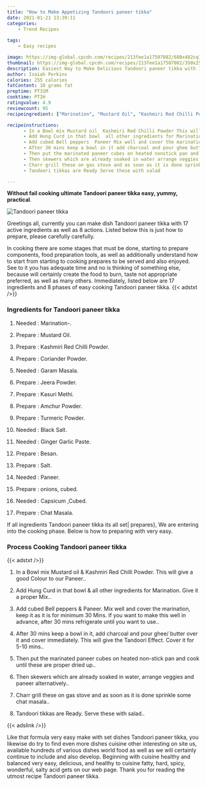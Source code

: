 ```yaml
---
title: "How to Make Appetizing Tandoori paneer tikka"
date: 2021-01-21 13:39:11
categories:
    - Trend Recipes
    
tags:
    - Easy recipes

image: https://img-global.cpcdn.com/recipes/213fee1a17507082/680x482cq70/tandoori-paneer-tikka-recipe-main-photo.jpg
thumbnail: https://img-global.cpcdn.com/recipes/213fee1a17507082/350x250cq70/tandoori-paneer-tikka-recipe-main-photo.jpg
description: Easiest Way to Make Delicious Tandoori paneer tikka with 17 ingredients and 8 stages of easy cooking.
author: Isaiah Perkins
calories: 255 calories
fatContent: 10 grams fat
preptime: PT31M
cooktime: PT2H
ratingvalue: 4.9
reviewcount: 95
recipeingredient: ["Marination", "Mustard Oil", "Kashmiri Red Chilli Powder", "Coriander Powder", "Garam Masala", "Jeera Powder", "Kasuri Methi", "Amchur Powder", "Turmeric Powder", "Black Salt", "Ginger Garlic Paste", "Besan", "Salt", "Paneer", "onions cubed", "Capsicum Cubed", "Chat Masala"]

recipeinstructions: 
      - In a Bowl mix Mustard oil  Kashmiri Red Chilli Powder This will give a good Colour to our Paneer 
      - Add Hung Curd in that bowl  all other ingredients for Marination Give it a proper Mix 
      - Add cubed Bell peppers  Paneer Mix well and cover the marination keep it as it is for minimum 30 Mins If you want to make this well in advance after 30 mins refrigerate until you want to use 
      - After 30 mins keep a bowl in it add charcoal and pour ghee butter over it and cover immediately This will give the Tandoori Effect Cover it for 510 mins 
      - Then put the marinated paneer cubes on heated nonstick pan and cook until these are proper dried up 
      - Then skewers which are already soaked in water arrange veggies and paneer alternatively 
      - Charr grill these on gas stove and as soon as it is done sprinkle some chat masala 
      - Tandoori tikkas are Ready Serve these with salad

---
```




**Without fail cooking ultimate Tandoori paneer tikka easy, yummy, practical**. 


![Tandoori paneer tikka](https://img-global.cpcdn.com/recipes/213fee1a17507082/680x482cq70/tandoori-paneer-tikka-recipe-main-photo.jpg "Tandoori paneer tikka")




Greetings all, currently you can make dish Tandoori paneer tikka with 17 active ingredients as well as 8 actions. Listed below this is just how to prepare, please carefully carefully.

In cooking there are some stages that must be done, starting to prepare components, food preparation tools, as well as additionally understand how to start from starting to cooking prepares to be served and also enjoyed. See to it you has adequate time and no is thinking of something else, because will certainly create the food to burn, taste not appropriate preferred, as well as many others. Immediately, listed below are 17 ingredients and 8 phases of easy cooking Tandoori paneer tikka.
{{< adstxt />}}

### Ingredients for Tandoori paneer tikka


1. Needed  : Marination-.

1. Prepare  : Mustard Oil.

1. Prepare  : Kashmiri Red Chilli Powder.

1. Prepare  : Coriander Powder.

1. Needed  : Garam Masala.

1. Prepare  : Jeera Powder.

1. Prepare  : Kasuri Methi.

1. Prepare  : Amchur Powder.

1. Prepare  : Turmeric Powder.

1. Needed  : Black Salt.

1. Needed  : Ginger Garlic Paste.

1. Prepare  : Besan.

1. Prepare  : Salt.

1. Needed  : Paneer.

1. Prepare  : onions, cubed.

1. Needed  : Capsicum ,Cubed.

1. Prepare  : Chat Masala.



If all ingredients Tandoori paneer tikka its all set| prepares}, We are entering into the cooking phase. Below is how to preparing with very easy.

### Process Cooking Tandoori paneer tikka

{{< adstxt />}}


1. In a Bowl mix Mustard oil &amp; Kashmiri Red Chilli Powder. This will give a good Colour to our Paneer..



1. Add Hung Curd in that bowl &amp; all other ingredients for Marination. Give it a proper Mix..



1. Add cubed Bell peppers &amp; Paneer. Mix well and cover the marination, keep it as it is for minimum 30 Mins. If you want to make this well in advance, after 30 mins refrigerate until you want to use..



1. After 30 mins keep a bowl in it, add charcoal and pour ghee/ butter over it and cover immediately. This will give the Tandoori Effect. Cover it for 5-10 mins..



1. Then put the marinated paneer cubes on heated non-stick pan and cook until these are proper dried up..



1. Then skewers which are already soaked in water, arrange veggies and paneer alternatively..



1. Charr grill these on gas stove and as soon as it is done sprinkle some chat masala..



1. Tandoori tikkas are Ready. Serve these with salad..





{{< adslink />}}

Like that formula very easy make with set dishes Tandoori paneer tikka, you likewise do try to find even more dishes cuisine other interesting on site us, available hundreds of various dishes world food as well as we will certainly continue to include and also develop. Beginning with cuisine healthy and balanced very easy, delicious, and healthy to cuisine fatty, hard, spicy, wonderful, salty acid gets on our web page. Thank you for reading the utmost recipe Tandoori paneer tikka.
